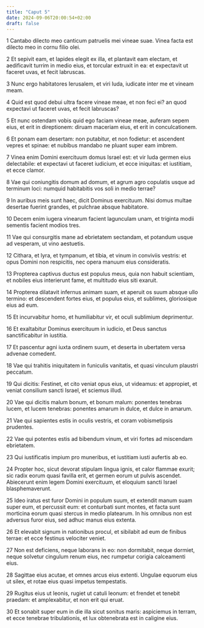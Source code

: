 ```yaml
---
title: "Caput 5"
date: 2024-09-06T20:00:54+02:00
draft: false
---
```



1 Cantabo dilecto meo canticum patruelis mei vineae suae. Vinea facta est dilecto meo in cornu filio olei.

2 Et sepivit eam, et lapides elegit ex illa, et plantavit eam electam, et aedificavit turrim in medio eius, et torcular extruxit in ea: et expectavit ut faceret uvas, et fecit labruscas.

3 Nunc ergo habitatores Ierusalem, et viri Iuda, iudicate inter me et vineam meam.

4 Quid est quod debui ultra facere vineae meae, et non feci ei? an quod expectavi ut faceret uvas, et fecit labruscas?

5 Et nunc ostendam vobis quid ego faciam vineae meae, auferam sepem eius, et erit in direptionem: diruam maceriam eius, et erit in conculcationem.

6 Et ponam eam desertam: non putabitur, et non fodietur: et ascendent vepres et spinae: et nubibus mandabo ne pluant super eam imbrem.

7 Vinea enim Domini exercituum domus Israel est: et vir Iuda germen eius delectabile: et expectavi ut faceret iudicium, et ecce iniquitas: et iustitiam, et ecce clamor.

8 Vae qui coniungitis domum ad domum, et agrum agro copulatis usque ad terminum loci: numquid habitabitis vos soli in medio terrae?

9 In auribus meis sunt haec, dicit Dominus exercituum. Nisi domus multae desertae fuerint grandes, et pulchrae absque habitatore.

10 Decem enim iugera vinearum facient lagunculam unam, et triginta modii sementis facient modios tres.

11 Vae qui consurgitis mane ad ebrietatem sectandam, et potandum usque ad vesperam, ut vino aestuetis.

12 Cithara, et lyra, et tympanum, et tibia, et vinum in conviviis vestris: et opus Domini non respicitis, nec opera manuum eius consideratis.

13 Propterea captivus ductus est populus meus, quia non habuit scientiam, et nobiles eius interierunt fame, et multitudo eius siti exaruit.

14 Propterea dilatavit infernus animam suam, et aperuit os suum absque ullo termino: et descendent fortes eius, et populus eius, et sublimes, gloriosique eius ad eum.

15 Et incurvabitur homo, et humiliabitur vir, et oculi sublimium deprimentur.

16 Et exaltabitur Dominus exercituum in iudicio, et Deus sanctus sanctificabitur in iustitia.

17 Et pascentur agni iuxta ordinem suum, et deserta in ubertatem versa advenae comedent.

18 Vae qui trahitis iniquitatem in funiculis vanitatis, et quasi vinculum plaustri peccatum.

19 Qui dicitis: Festinet, et cito veniat opus eius, ut videamus: et appropiet, et veniat consilium sancti Israel, et sciemus illud.

20 Vae qui dicitis malum bonum, et bonum malum: ponentes tenebras lucem, et lucem tenebras: ponentes amarum in dulce, et dulce in amarum.

21 Vae qui sapientes estis in oculis vestris, et coram vobismetipsis prudentes.

22 Vae qui potentes estis ad bibendum vinum, et viri fortes ad miscendam ebrietatem.

23 Qui iustificatis impium pro muneribus, et iustitiam iusti aufertis ab eo.

24 Propter hoc, sicut devorat stipulam lingua ignis, et calor flammae exurit; sic radix eorum quasi favilla erit, et germen eorum ut pulvis ascendet. Abiecerunt enim legem Domini exercituum, et eloquium sancti Israel blasphemaverunt.

25 Ideo iratus est furor Domini in populum suum, et extendit manum suam super eum, et percussit eum: et conturbati sunt montes, et facta sunt morticina eorum quasi stercus in medio platearum. In his omnibus non est adversus furor eius, sed adhuc manus eius extenta.

26 Et elevabit signum in nationibus procul, et sibilabit ad eum de finibus terrae: et ecce festinus velociter veniet.

27 Non est deficiens, neque laborans in eo: non dormitabit, neque dormiet, neque solvetur cingulum renum eius, nec rumpetur corigia calceamenti eius.

28 Sagittae eius acutae, et omnes arcus eius extenti. Ungulae equorum eius ut silex, et rotae eius quasi impetus tempestatis.

29 Rugitus eius ut leonis, rugiet ut catuli leonum: et frendet et tenebit praedam: et amplexabitur, et non erit qui eruat.

30 Et sonabit super eum in die illa sicut sonitus maris: aspiciemus in terram, et ecce tenebrae tribulationis, et lux obtenebrata est in caligine eius.

